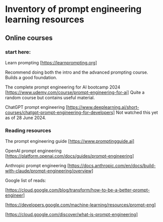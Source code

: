 # Inventory of prompt engineering learning resources

## Online courses

### start here:

Learn prompting [https://learnprompting.org] 

Recommend doing both the intro and the advanced prompting course.
Builds a good foundation.

The complete prompt engineering for AI bootcamp 2024 [https://www.udemy.com/course/prompt-engineering-for-ai]
Quite a random course but contains useful material.

ChatGPT prompt engineering [https://www.deeplearning.ai/short-courses/chatgpt-prompt-engineering-for-developers]
Not watched this yet as of 28 June 2024.

### Reading resources

The prompt engineering guide [https://www.promptingguide.ai]

OpenAI prompt engineering [https://platform.openai.com/docs/guides/prompt-engineering]

Anthropic prompt engineering [https://docs.anthropic.com/en/docs/build-with-claude/prompt-engineering/overview]

Google list of reads:  

[https://cloud.google.com/blog/transform/how-to-be-a-better-prompt-engineer]  

[https://developers.google.com/machine-learning/resources/prompt-eng]  

[https://cloud.google.com/discover/what-is-prompt-engineering]





